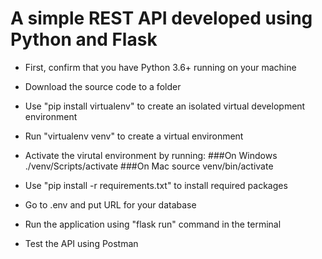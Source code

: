 #  A simple REST API developed using Python and Flask

-  First, confirm that you have Python 3.6+ running on your machine
-  Download the source code to a folder
-  Use "pip install virtualenv" to create an isolated virtual development environment
-  Run "virtualenv venv" to create a virtual environment
-  Activate the virutal environment by running:
    ###On Windows
   ./venv/Scripts/activate
    ###On Mac
   source venv/bin/activate
   
-  Use "pip install -r requirements.txt" to install required packages
-  Go to .env and put URL for your database
-  Run the application using "flask run" command in the terminal
-  Test the API using Postman

